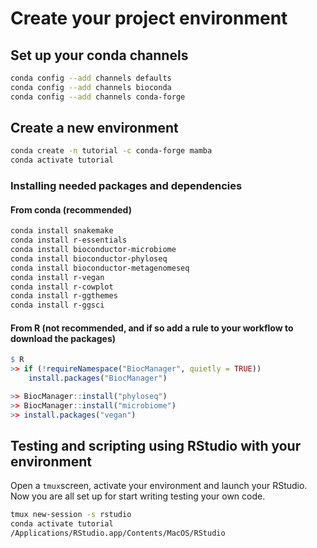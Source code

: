 # Create your project environment

## Set up your conda channels

```bash
conda config --add channels defaults
conda config --add channels bioconda
conda config --add channels conda-forge
```

## Create a new environment

```bash
conda create -n tutorial -c conda-forge mamba
conda activate tutorial
```

### Installing needed packages and dependencies

#### From conda (recommended)

```bash
conda install snakemake 
conda install r-essentials
conda install bioconductor-microbiome
conda install bioconductor-phyloseq
conda install bioconductor-metagenomeseq
conda install r-vegan
conda install r-cowplot
conda install r-ggthemes
conda install r-ggsci
```

#### From R (not recommended, and if so add a rule to your workflow to download the packages)

```R
$ R 
>> if (!requireNamespace("BiocManager", quietly = TRUE))
    install.packages("BiocManager")

>> BiocManager::install("phyloseq")
>> BiocManager::install("microbiome")
>> install.packages("vegan")
```

## Testing and scripting using RStudio with your environment

Open a `tmux`screen, activate your environment and launch your RStudio. Now you are all set up for start writing testing your own code.

```bash
tmux new-session -s rstudio
conda activate tutorial
/Applications/RStudio.app/Contents/MacOS/RStudio
```
